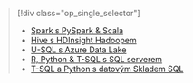 > [!div class="op_single_selector"]
> * [Spark s PySpark & Scala](../articles/machine-learning/team-data-science-process/walkthroughs-spark.md)
> * [Hive s HDInsight Hadoopem](../articles/machine-learning/team-data-science-process/walkthroughs-hdinsight-hadoop.md)
> * [U-SQL s Azure Data Lake](../articles/machine-learning/team-data-science-process/walkthroughs-azure-data-lake.md)
> * [R, Python & T-SQL s SQL serverem](../articles/machine-learning/team-data-science-process/walkthroughs-sql-server.md)
> * [T-SQL a Python s datovým Skladem SQL](../articles/machine-learning/team-data-science-process/walkthroughs-sql-data-warehouse.md)
> 
> 

